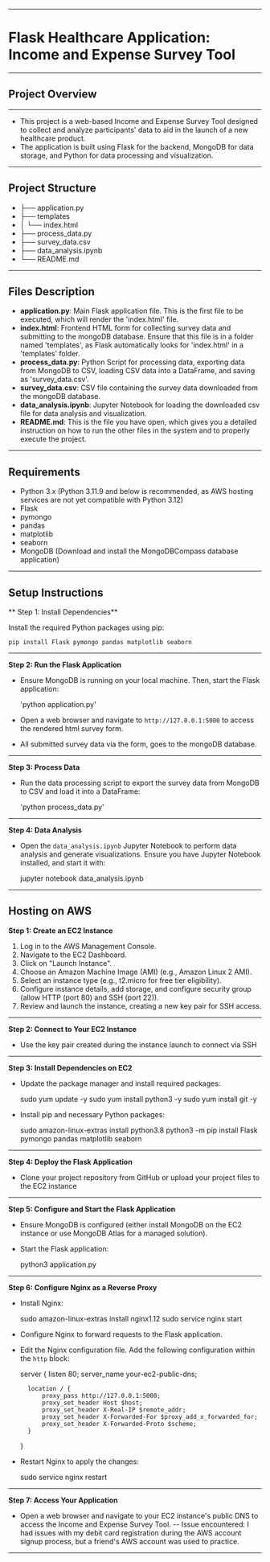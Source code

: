 -------------------------------
# Flask Healthcare Application: Income and Expense Survey Tool
-------------------------------


## Project Overview
----------------
- This project is a web-based Income and Expense Survey Tool designed to collect and analyze participants' data to aid in the launch of a new healthcare product. 
- The application is built using Flask for the backend, MongoDB for data storage, and Python for data processing and visualization.
--------------------------

## Project Structure

- ├── application.py
- ├── templates
- │   └── index.html
- ├── process_data.py
- ├── survey_data.csv
- ├── data_analysis.ipynb
- └── README.md
-------------------------

## Files Description

- **application.py**: Main Flask application file. This is the first file to be executed, which will render the 'index.html' file.
- **index.html**: Frontend HTML form for collecting survey data and submitting to the mongoDB database. Ensure that this file is in a folder named 'templates', as Flask automatically looks for 'index.html' in a 'templates' folder.
- **process_data.py**: Python Script for processing data, exporting data from MongoDB to CSV, loading CSV data into a DataFrame, and saving as 'survey_data.csv'.
- **survey_data.csv**: CSV file containing the survey data downloaded from the mongoDB database.
- **data_analysis.ipynb**: Jupyter Notebook for loading the downloaded csv file for data analysis and visualization.
- **README.md**: This is the file you have open, which gives you a detailed instruction on how to run the other files in the system and to properly execute the project.
------------------------------

## Requirements

- Python 3.x (Python 3.11.9 and below is recommended, as AWS hosting services are not yet compatible with Python 3.12)
- Flask
- pymongo
- pandas
- matplotlib
- seaborn
- MongoDB (Download and install the MongoDBCompass database application)
-----------------------------

## Setup Instructions

** Step 1: Install Dependencies**

Install the required Python packages using pip:

    pip install Flask pymongo pandas matplotlib seaborn
-----
**Step 2: Run the Flask Application**

- Ensure MongoDB is running on your local machine. Then, start the Flask application:

    'python application.py'

- Open a web browser and navigate to `http://127.0.0.1:5000` to access the rendered html survey form. 
- All submitted survey data via the form, goes to the mongoDB database.
------
**Step 3: Process Data**

- Run the data processing script to export the survey data from MongoDB to CSV and load it into a DataFrame:

    'python process_data.py'
-----
**Step 4: Data Analysis**

- Open the `data_analysis.ipynb` Jupyter Notebook to perform data analysis and generate visualizations. Ensure you have Jupyter Notebook installed, and start it with:

    jupyter notebook data_analysis.ipynb
----------------------------------------------------

## Hosting on AWS

**Step 1: Create an EC2 Instance**

1. Log in to the AWS Management Console.
2. Navigate to the EC2 Dashboard.
3. Click on "Launch Instance".
4. Choose an Amazon Machine Image (AMI) (e.g., Amazon Linux 2 AMI).
5. Select an instance type (e.g., t2.micro for free tier eligibility).
6. Configure instance details, add storage, and configure security group (allow HTTP (port 80) and SSH (port 22)).
7. Review and launch the instance, creating a new key pair for SSH access.
-----
**Step 2: Connect to Your EC2 Instance**

- Use the key pair created during the instance launch to connect via SSH
-----
**Step 3: Install Dependencies on EC2**

- Update the package manager and install required packages:

    sudo yum update -y
    sudo yum install python3 -y
    sudo yum install git -y

- Install pip and necessary Python packages:

    sudo amazon-linux-extras install python3.8
    python3 -m pip install Flask pymongo pandas matplotlib seaborn
-----
**Step 4: Deploy the Flask Application**

- Clone your project repository from GitHub or upload your project files to the EC2 instance
-----
**Step 5: Configure and Start the Flask Application**

- Ensure MongoDB is configured (either install MongoDB on the EC2 instance or use MongoDB Atlas for a managed solution).

- Start the Flask application:

    python3 application.py
-----
**Step 6: Configure Nginx as a Reverse Proxy**

- Install Nginx:

    sudo amazon-linux-extras install nginx1.12
    sudo service nginx start

- Configure Nginx to forward requests to the Flask application.

- Edit the Nginx configuration file. Add the following configuration within the `http` block:

    server {
        listen 80;
        server_name your-ec2-public-dns;

        location / {
            proxy_pass http://127.0.0.1:5000;
            proxy_set_header Host $host;
            proxy_set_header X-Real-IP $remote_addr;
            proxy_set_header X-Forwarded-For $proxy_add_x_forwarded_for;
            proxy_set_header X-Forwarded-Proto $scheme;
        }
    }

- Restart Nginx to apply the changes:

    sudo service nginx restart
----
**Step 7: Access Your Application**

- Open a web browser and navigate to your EC2 instance's public DNS to access the Income and Expense Survey Tool. 
--
Issue encountered: I had issues with my debit card registration during the AWS account signup process, but a friend's AWS account was used to practice.
---
